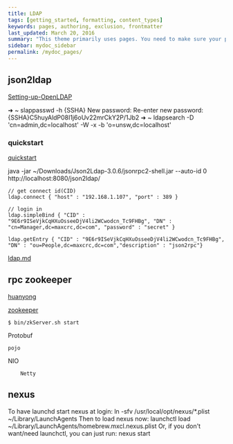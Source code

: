 ```yaml
---
title: LDAP
tags: [getting_started, formatting, content_types]
keywords: pages, authoring, exclusion, frontmatter
last_updated: March 20, 2016
summary: "This theme primarily uses pages. You need to make sure your pages have the appropriate frontmatter. One frontmatter tag your users might find helpful is the summary tag. This functions similar in purpose to the shortdesc element in DITA."
sidebar: mydoc_sidebar
permalink: /mydoc_pages/
---
```


## json2ldap

   [Setting-up-OpenLDAP](https://github.com/IntersectAustralia/acdata/wiki/Setting-up-OpenLDAP)
   
   ➜  ~ slappasswd -h {SSHA}
   New password:
   Re-enter new password:
   {SSHA}C5huyAldP08I1j6oUv22mrCkY2P/1Jb2
   ➜  ~ ldapsearch -D 'cn=admin,dc=localhost' -W -x -b 'o=unsw,dc=localhost'
   
### quickstart

   [quickstart](http://connect2id.com/products/json2ldap/quick-start)
   
   java -jar ~/Downloads/Json2Ldap-3.0.6/jsonrpc2-shell.jar --auto-id 0 http://localhost:8080/json2ldap/
   
    // get connect id(CID)
    ldap.connect { "host" : "192.168.1.107", "port" : 389 }
    
    // login in 
    ldap.simpleBind { "CID" : "9E6r9ISeVjkCqHXuOsseeDjV4li2WCwodcn_Tc9FHBg", "DN" : "cn=Manager,dc=maxcrc,dc=com", "password" : "secret" }
     
    ldap.getEntry { "CID" : "9E6r9ISeVjkCqHXuOsseeDjV4li2WCwodcn_Tc9FHBg", "DN" : "ou=People,dc=maxcrc,dc=com","description" : "json2rpc"}  
    
   
   [ldap.md](https://github.com/jnuc093/demo/blob/master/blog/ldap.md)
   


## rpc zookeeper

[huanyong](http://my.oschina.net/huangyong/blog/361751)

[zookeeper](http://www.tutorialspoint.com/zookeeper/zookeeper_fundamentals.htm)

	$ bin/zkServer.sh start

Protobuf

	pojo

NIO

		Netty

## nexus

To have launchd start nexus at login:
  ln -sfv /usr/local/opt/nexus/*.plist ~/Library/LaunchAgents
Then to load nexus now:
  launchctl load ~/Library/LaunchAgents/homebrew.mxcl.nexus.plist
Or, if you don't want/need launchctl, you can just run:
  nexus start